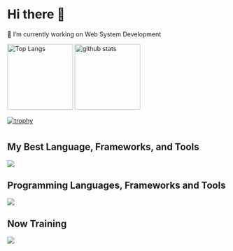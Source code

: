 # Hi there 👋　

🔭 I’m currently working on Web System Development

<p align="left"> 
  <img alt="Top Langs" height="150px" src="https://github-readme-stats.vercel.app/api/top-langs/?username=HirotoTsujii&layout=compact&count_private=true&show_icons=true&theme=onedark" />
  <img alt="github stats" height="150px" src="https://github-readme-stats.vercel.app/api?username=HirotoTsujii&count_private=true&show_icons=true&show_icons=true&theme=onedark" />
</p>

[![trophy](https://github-profile-trophy.vercel.app/?username=HirotoTsujii&theme=onedark&column=7
)](https://github.com/ryo-ma/github-profile-trophy)

# 

## My Best Language, Frameworks, and Tools
![](https://skillicons.dev/icons?i=typescript,js,dart,php,py,react,vue,nodejs,flutter,figma,vscode,wordpress&perline=15)

## Programming Languages, Frameworks and Tools
![](https://skillicons.dev/icons?i=typescript,js,ruby,jquery,dart,php,py,pytorch,cs,go,react,rails,redux,vue,flutter,laravel,nextjs,nodejs,figma,vscode,androidstudio,ai,wordpress,materialui,docker,linux,postgres,aws,git&perline=15)

## Now Training
![](https://skillicons.dev/icons?i=django,cs,laravel,redux,nextjs,py,materialui,kubernetes,firebase,gitlab,aws,anaconda,github&perline=15)

<!--
**HirotoTsujii/HirotoTsujii** is a ✨ _special_ ✨ repository because its `README.md` (this file) appears on your GitHub profile.

Here are some ideas to get you started:

- 🔭 I’m currently working on ...
- 🌱 I’m currently learning ...
- 👯 I’m looking to collaborate on ...
- 🤔 I’m looking for help with ...
- 💬 Ask me about ...
- 📫 How to reach me: ...
- 😄 Pronouns: ...
- ⚡ Fun fact: ...
-->
